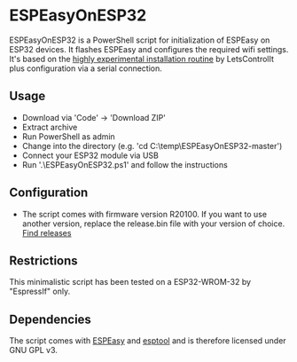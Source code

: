 # ESPEasyOnESP32
ESPEasyOnESP32 is a PowerShell script for initialization of ESPEasy on ESP32 devices. It flashes ESPEasy and configures the required wifi settings.
It's based on the [highly experimental installation routine](https://www.letscontrolit.com/wiki/index.php/ESPEasy32) by LetsControlIt plus configuration via a serial connection.

## Usage
- Download via 'Code' -> 'Download ZIP'
- Extract archive
- Run PowerShell as admin
- Change into the directory (e.g. 'cd C:\temp\ESPEasyOnESP32-master')
- Connect your ESP32 module via USB
- Run '.\ESPEasyOnESP32.ps1' and follow the instructions

## Configuration
- The script comes with firmware version R20100. If you want to use another version, replace the release.bin file with your version of choice. [Find releases](https://github.com/letscontrolit/ESPEasy/releases)

## Restrictions
This minimalistic script has been tested on a ESP32-WROM-32 by "EspressIf" only.

## Dependencies
The script comes with [ESPEasy](https://github.com/letscontrolit/ESPEasy) and [esptool](https://github.com/espressif/esptool) and is therefore licensed under GNU  GPL v3.
